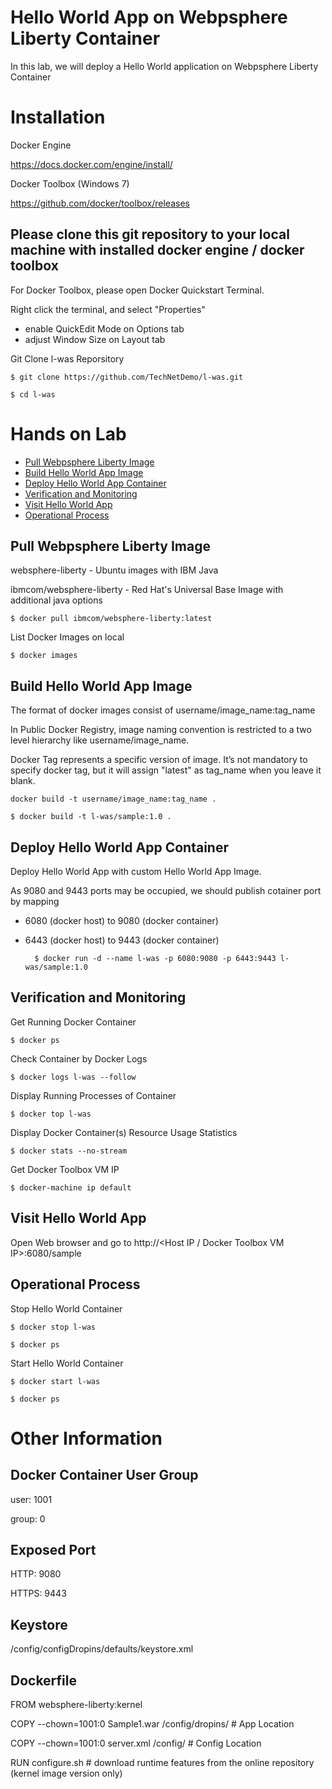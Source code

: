 # Hello World App on Webpsphere Liberty Container

In this lab, we will deploy a Hello World application on Webpsphere Liberty Container


# Installation

Docker Engine

https://docs.docker.com/engine/install/ 


Docker Toolbox (Windows 7)

https://github.com/docker/toolbox/releases


## Please clone this git repository to your local machine with installed docker engine / docker toolbox

For Docker Toolbox, please open Docker Quickstart Terminal.

Right click the terminal, and select "Properties"
- enable QuickEdit Mode on Options tab
- adjust Window Size on Layout tab



Git Clone l-was Reporsitory

    $ git clone https://github.com/TechNetDemo/l-was.git
    
    $ cd l-was
 
 
# Hands on Lab

- [Pull Webpsphere Liberty Image](#pull-webpsphere-liberty-image)
- [Build Hello World App Image](#build-hello-world-app-image)
- [Deploy Hello World App Container](#deploy-hello-world-app-container)
- [Verification and Monitoring](#verification-and-monitoring)
- [Visit Hello World App](#visit-hello-world-app)
- [Operational Process](#operational-process)


## Pull Webpsphere Liberty Image

websphere-liberty - Ubuntu images with IBM Java

ibmcom/websphere-liberty - Red Hat's Universal Base Image with additional java options  

    $ docker pull ibmcom/websphere-liberty:latest
    
    
 List Docker Images on local
 
    $ docker images
    
    
## Build Hello World App Image    
    
The format of docker images consist of username/image_name:tag_name

In Public Docker Registry, image naming convention is restricted to a two level hierarchy like username/image_name.

Docker Tag represents a specific version of image. It’s not mandatory to specify docker tag, but it will assign "latest" as tag_name when you leave it blank.


    docker build -t username/image_name:tag_name .
    
    $ docker build -t l-was/sample:1.0 .
    
    
## Deploy Hello World App Container

Deploy Hello World App with custom Hello World App Image.

As 9080 and 9443 ports may be occupied, we should publish cotainer port by mapping
- 6080 (docker host) to 9080 (docker container)
- 6443 (docker host) to 9443 (docker container)
        
            
		$ docker run -d --name l-was -p 6080:9080 -p 6443:9443 l-was/sample:1.0
  
  
## Verification and Monitoring

Get Running Docker Container

    $ docker ps


Check Container by Docker Logs

    $ docker logs l-was --follow
    

Display Running Processes of Container

    $ docker top l-was
    
    
Display Docker Container(s) Resource Usage Statistics

    $ docker stats --no-stream
    
    
Get Docker Toolbox VM IP

    $ docker-machine ip default
    

## Visit Hello World App

Open Web browser and go to http://<Host IP / Docker Toolbox VM IP>:6080/sample


## Operational Process

Stop Hello World Container

    $ docker stop l-was
    
    $ docker ps
    
Start Hello World Container

    $ docker start l-was
    
    $ docker ps


# Other Information
    
## Docker Container User Group

user: 1001

group: 0

## Exposed Port 

HTTP: 9080

HTTPS: 9443

## Keystore 

/config/configDropins/defaults/keystore.xml


## Dockerfile
FROM websphere-liberty:kernel

COPY --chown=1001:0  Sample1.war /config/dropins/   # App Location

COPY --chown=1001:0  server.xml /config/  # Config Location

RUN configure.sh # download runtime features from the online repository (kernel image version only)
